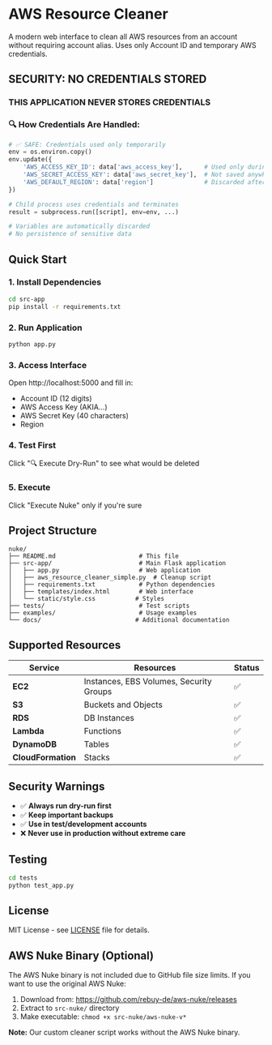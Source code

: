 # AWS Resource Cleaner

A modern web interface to clean all AWS resources from an account without requiring account alias. Uses only Account ID and temporary AWS credentials.

## **SECURITY: NO CREDENTIALS STORED**

### **THIS APPLICATION NEVER STORES CREDENTIALS**

### 🔍 **How Credentials Are Handled:**

```python
# ✅ SAFE: Credentials used only temporarily
env = os.environ.copy()
env.update({
    'AWS_ACCESS_KEY_ID': data['aws_access_key'],      # Used only during execution
    'AWS_SECRET_ACCESS_KEY': data['aws_secret_key'],  # Not saved anywhere
    'AWS_DEFAULT_REGION': data['region']              # Discarded after use
})

# Child process uses credentials and terminates
result = subprocess.run([script], env=env, ...)

# Variables are automatically discarded
# No persistence of sensitive data
```

## **Quick Start**

### 1. Install Dependencies
```bash
cd src-app
pip install -r requirements.txt
```

### 2. Run Application
```bash
python app.py
```

### 3. Access Interface
Open http://localhost:5000 and fill in:
- Account ID (12 digits)
- AWS Access Key (AKIA...)
- AWS Secret Key (40 characters)
- Region

### 4. Test First
Click "🔍 Execute Dry-Run" to see what would be deleted

### 5. Execute
Click "Execute Nuke" only if you're sure

## **Project Structure**

```
nuke/
├── README.md                       # This file
├── src-app/                        # Main Flask application
│   ├── app.py                      # Web application
│   ├── aws_resource_cleaner_simple.py  # Cleanup script
│   ├── requirements.txt            # Python dependencies
│   ├── templates/index.html        # Web interface
│   └── static/style.css           # Styles
├── tests/                          # Test scripts
├── examples/                       # Usage examples
└── docs/                          # Additional documentation
```

## **Supported Resources**

| Service | Resources | Status |
|---------|-----------|--------|
| **EC2** | Instances, EBS Volumes, Security Groups | ✅ |
| **S3** | Buckets and Objects | ✅ |
| **RDS** | DB Instances | ✅ |
| **Lambda** | Functions | ✅ |
| **DynamoDB** | Tables | ✅ |
| **CloudFormation** | Stacks | ✅ |

## **Security Warnings**

- ✅ **Always run dry-run first**
- ✅ **Keep important backups**
- ✅ **Use in test/development accounts**
- ❌ **Never use in production without extreme care**

## **Testing**

```bash
cd tests
python test_app.py
```

## **License**

MIT License - see [LICENSE](LICENSE) file for details.

## **AWS Nuke Binary (Optional)**

The AWS Nuke binary is not included due to GitHub file size limits. If you want to use the original AWS Nuke:

1. Download from: https://github.com/rebuy-de/aws-nuke/releases
2. Extract to `src-nuke/` directory
3. Make executable: `chmod +x src-nuke/aws-nuke-v*`

**Note:** Our custom cleaner script works without the AWS Nuke binary.

